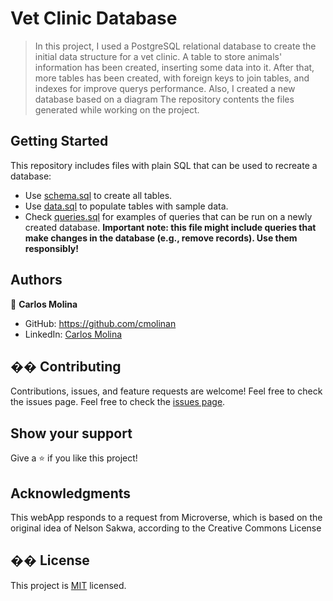 # Vet Clinic Database 

> In this project, I used a PostgreSQL relational database to create the initial data structure for a vet clinic. 
> A table to store animals' information has been created, inserting some data into it. 
> After that, more tables has been created, with foreign keys to join tables, and indexes for improve querys performance.
> Also, I created a new database based on a diagram
> The repository contents the files generated while working on the project.
## Getting Started

This repository includes files with plain SQL that can be used to recreate a database:

- Use [schema.sql](./schema.sql) to create all tables.
- Use [data.sql](./data.sql) to populate tables with sample data.
- Check [queries.sql](./queries.sql) for examples of queries that can be run on a newly created database. 
**Important note: this file might include queries that make changes in the database (e.g., remove records). Use them responsibly!**

## Authors
👤 **Carlos Molina**
- GitHub: https://github.com/cmolinan
- LinkedIn: [Carlos Molina](https://www.linkedin.com/in/carlosmolinan/)

## �� Contributing
Contributions, issues, and feature requests are welcome!
Feel free to check the issues page.
Feel free to check the [issues page](../../issues/).
​
## Show your support
Give a ⭐️ if you like this project!
## Acknowledgments 
This webApp responds to a request from Microverse, which is based on the original idea of Nelson Sakwa, according to the Creative Commons License
## �� License
This project is [MIT](./MIT.md) licensed.
